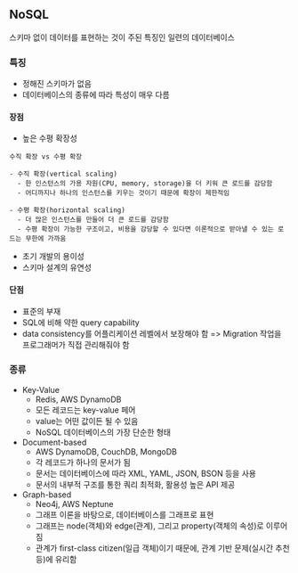 ## NoSQL

스키마 없이 데이터를 표현하는 것이 주된 특징인 일련의 데이터베이스

### 특징

- 정해진 스키마가 없음
- 데이터베이스의 종류에 따라 특성이 매우 다름

#### 장점

- 높은 수평 확장성

```
수직 확장 vs 수평 확장

- 수직 확장(vertical scaling)
  - 한 인스턴스의 가용 자원(CPU, memory, storage)을 더 키워 큰 로드를 감당함
  - 어디까지나 하나의 인스턴스를 키우는 것이기 때문에 확장이 제한적임

- 수평 확장(horizontal scaling)
  - 더 많은 인스턴스를 만들어 더 큰 로드를 감당함
  - 수평 확장이 가능한 구조이고, 비용을 감당할 수 있다면 이론적으로 받아낼 수 있는 로드는 무한에 가까움
```

- 초기 개발의 용이성
- 스키마 설계의 유연성

#### 단점

- 표준의 부재
- SQL에 비해 약한 query capability
- data consistency를 어플리케이션 레벨에서 보장해야 함
  => Migration 작업을 프로그래머가 직접 관리해줘야 함

### 종류

- Key-Value
  - Redis, AWS DynamoDB
  - 모든 레코드는 key-value 페어
  - value는 어떤 값이든 될 수 있음
  - NoSQL 데이터베이스의 가장 단순한 형태
- Document-based
  - AWS DynamoDB, CouchDB, MongoDB
  - 각 레코드가 하나의 문서가 됨
  - 문서는 데이터베이스에 따라 XML, YAML, JSON, BSON 등을 사용
  - 문서의 내부적 구조를 통한 쿼리 최적화, 활용성 높은 API 제공
- Graph-based
  - Neo4j, AWS Neptune
  - 그래프 이론을 바탕으로, 데이터베이스를 그래프로 표현
  - 그래프는 node(객체)와 edge(관계), 그리고 property(객체의 속성)로 이루어짐
  - 관계가 first-class citizen(일급 객체)이기 때문에, 관계 기반 문제(실시간 추천 등)에 유리함
